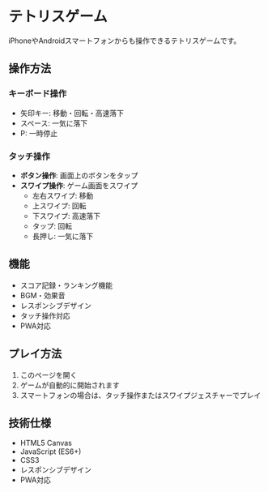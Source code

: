 # テトリスゲーム

iPhoneやAndroidスマートフォンからも操作できるテトリスゲームです。

## 操作方法

### キーボード操作
- 矢印キー: 移動・回転・高速落下
- スペース: 一気に落下
- P: 一時停止

### タッチ操作
- **ボタン操作**: 画面上のボタンをタップ
- **スワイプ操作**: ゲーム画面をスワイプ
  - 左右スワイプ: 移動
  - 上スワイプ: 回転
  - 下スワイプ: 高速落下
  - タップ: 回転
  - 長押し: 一気に落下

## 機能
- スコア記録・ランキング機能
- BGM・効果音
- レスポンシブデザイン
- タッチ操作対応
- PWA対応

## プレイ方法
1. このページを開く
2. ゲームが自動的に開始されます
3. スマートフォンの場合は、タッチ操作またはスワイプジェスチャーでプレイ

## 技術仕様
- HTML5 Canvas
- JavaScript (ES6+)
- CSS3
- レスポンシブデザイン
- PWA対応
